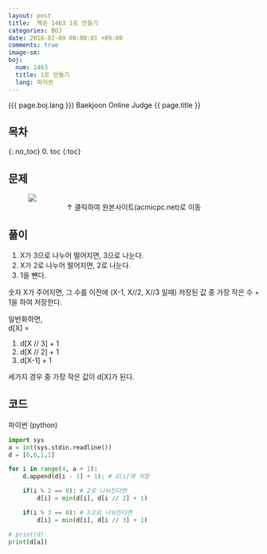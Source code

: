 ```yaml
---
layout: post
title:  백준 1463 1로 만들기
categories: BOJ
date: 2018-02-09 00:00:01 +09:00
comments: true
image-sm:
boj:
  num: 1463
  title: 1로 만들기
  lang: 파이썬
---
```


({{ page.boj.lang }}) Baekjoon Online Judge {{ page.title }}

## 목차
{:.no_toc}
0. toc
{:toc}
## 문제

<figure>
<a href="https://www.acmicpc.net/problem/{{ page.boj.num }}" target="_blank">
<img src="/assets/posts/boj/{{ page.boj.num }}.png"></a>
<figcaption align="middle">
&uarr; 클릭하여 원본사이트(acmicpc.net)로 이동
</figcaption>
</figure>

## 풀이
1. X가 3으로 나누어 떨어지면, 3으로 나눈다.
2. X가 2로 나누어 떨어지면, 2로 나눈다.
3. 1을 뺀다.

숫자 X가 주어지면, 그 수를 이전에 (X-1, X//2, X//3 일때) 저장된 값 중 가장 작은 수 + 1을 하여 저장한다.

일반화하면, <br />
d[X] =
1. d[X // 3] + 1
2. d[X // 2] + 1
3. d[X-1] + 1

세가지 경우 중 가장 작은 값이 d[X]가 된다.

## 코드
파이썬 (python)
```py
import sys
a = int(sys.stdin.readline())
d = [0,0,1,1]

for i in range(4, a + 1):
    d.append(d[i - 1] + 1); # d[i]에 저장

    if(i % 2 == 0): # 2로 나눠진다면
        d[i] = min(d[i], d[i // 2] + 1)

    if(i % 3 == 0): # 3으로 나눠진다면
        d[i] = min(d[i], d[i // 3] + 1)

# print(d)
print(d[a])
```
